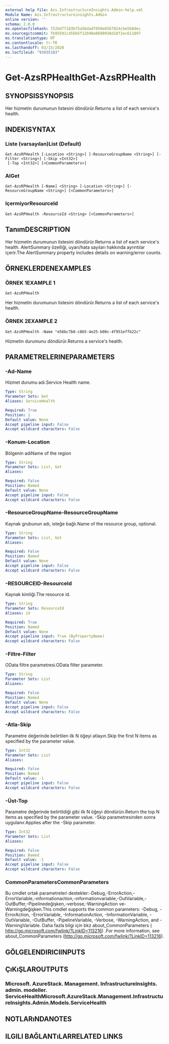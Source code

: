 ```yaml
---
external help file: Azs.InfrastructureInsights.Admin-help.xml
Module Name: Azs.Infrastructureinsights.Admin
online version: ''
schema: 2.0.0
ms.openlocfilehash: 752bd7f183bf5a5bdad7950e6567024cbe5b8dec
ms.sourcegitcommit: fb95591c45bb5f12b98e0690938d18f2ec611897
ms.translationtype: MT
ms.contentlocale: tr-TR
ms.lasthandoff: 03/15/2020
ms.locfileid: "93935103"
---
```

# <span data-ttu-id="2f78b-101">Get-AzsRPHealth</span><span class="sxs-lookup"><span data-stu-id="2f78b-101">Get-AzsRPHealth</span></span>

## <span data-ttu-id="2f78b-102">SYNOPSIS</span><span class="sxs-lookup"><span data-stu-id="2f78b-102">SYNOPSIS</span></span>
<span data-ttu-id="2f78b-103">Her hizmetin durumunun listesini döndürür.</span><span class="sxs-lookup"><span data-stu-id="2f78b-103">Returns a list of each service's health.</span></span>

## <span data-ttu-id="2f78b-104">INDEKI</span><span class="sxs-lookup"><span data-stu-id="2f78b-104">SYNTAX</span></span>

### <span data-ttu-id="2f78b-105">Liste (varsayılan)</span><span class="sxs-lookup"><span data-stu-id="2f78b-105">List (Default)</span></span>
```
Get-AzsRPHealth [-Location <String>] [-ResourceGroupName <String>] [-Filter <String>] [-Skip <Int32>]
 [-Top <Int32>] [<CommonParameters>]
```

### <span data-ttu-id="2f78b-106">Al</span><span class="sxs-lookup"><span data-stu-id="2f78b-106">Get</span></span>
```
Get-AzsRPHealth [-Name] <String> [-Location <String>] [-ResourceGroupName <String>] [<CommonParameters>]
```

### <span data-ttu-id="2f78b-107">Içermiyor</span><span class="sxs-lookup"><span data-stu-id="2f78b-107">ResourceId</span></span>
```
Get-AzsRPHealth -ResourceId <String> [<CommonParameters>]
```

## <span data-ttu-id="2f78b-108">Tanım</span><span class="sxs-lookup"><span data-stu-id="2f78b-108">DESCRIPTION</span></span>
<span data-ttu-id="2f78b-109">Her hizmetin durumunun listesini döndürür.</span><span class="sxs-lookup"><span data-stu-id="2f78b-109">Returns a list of each service's health.</span></span> <span data-ttu-id="2f78b-110">AlertSummary özelliği, uyarı/hata sayıları hakkında ayrıntılar içerir.</span><span class="sxs-lookup"><span data-stu-id="2f78b-110">The AlertSummary property includes details on warning/error counts.</span></span>

## <span data-ttu-id="2f78b-111">ÖRNEKLERDEN</span><span class="sxs-lookup"><span data-stu-id="2f78b-111">EXAMPLES</span></span>

### <span data-ttu-id="2f78b-112">ÖRNEK 1</span><span class="sxs-lookup"><span data-stu-id="2f78b-112">EXAMPLE 1</span></span>
```
Get-AzsRPHealth
```

<span data-ttu-id="2f78b-113">Her hizmetin durumunun listesini döndürür.</span><span class="sxs-lookup"><span data-stu-id="2f78b-113">Returns a list of each service's health.</span></span>

### <span data-ttu-id="2f78b-114">ÖRNEK 2</span><span class="sxs-lookup"><span data-stu-id="2f78b-114">EXAMPLE 2</span></span>
```
Get-AzsRPHealth -Name "e56bc7b8-c8b5-4e25-b00c-4f951effb22c"
```

<span data-ttu-id="2f78b-115">Hizmetin durumunu döndürür.</span><span class="sxs-lookup"><span data-stu-id="2f78b-115">Returns a service's health.</span></span>

## <span data-ttu-id="2f78b-116">PARAMETRELERINE</span><span class="sxs-lookup"><span data-stu-id="2f78b-116">PARAMETERS</span></span>

### <span data-ttu-id="2f78b-117">-Ad</span><span class="sxs-lookup"><span data-stu-id="2f78b-117">-Name</span></span>
<span data-ttu-id="2f78b-118">Hizmet durumu adı.</span><span class="sxs-lookup"><span data-stu-id="2f78b-118">Service Health name.</span></span>

```yaml
Type: String
Parameter Sets: Get
Aliases: ServiceHealth

Required: True
Position: 1
Default value: None
Accept pipeline input: False
Accept wildcard characters: False
```

### <span data-ttu-id="2f78b-119">-Konum</span><span class="sxs-lookup"><span data-stu-id="2f78b-119">-Location</span></span>
<span data-ttu-id="2f78b-120">Bölgenin adı</span><span class="sxs-lookup"><span data-stu-id="2f78b-120">Name of the region</span></span>

```yaml
Type: String
Parameter Sets: List, Get
Aliases:

Required: False
Position: Named
Default value: None
Accept pipeline input: False
Accept wildcard characters: False
```

### <span data-ttu-id="2f78b-121">-ResourceGroupName</span><span class="sxs-lookup"><span data-stu-id="2f78b-121">-ResourceGroupName</span></span>
<span data-ttu-id="2f78b-122">Kaynak grubunun adı, isteğe bağlı.</span><span class="sxs-lookup"><span data-stu-id="2f78b-122">Name of the resource group, optional.</span></span>

```yaml
Type: String
Parameter Sets: List, Get
Aliases:

Required: False
Position: Named
Default value: None
Accept pipeline input: False
Accept wildcard characters: False
```

### <span data-ttu-id="2f78b-123">-RESOURCEID</span><span class="sxs-lookup"><span data-stu-id="2f78b-123">-ResourceId</span></span>
<span data-ttu-id="2f78b-124">Kaynak kimliği.</span><span class="sxs-lookup"><span data-stu-id="2f78b-124">The resource id.</span></span>

```yaml
Type: String
Parameter Sets: ResourceId
Aliases: id

Required: True
Position: Named
Default value: None
Accept pipeline input: True (ByPropertyName)
Accept wildcard characters: False
```

### <span data-ttu-id="2f78b-125">-Filtre</span><span class="sxs-lookup"><span data-stu-id="2f78b-125">-Filter</span></span>
<span data-ttu-id="2f78b-126">OData filtre parametresi.</span><span class="sxs-lookup"><span data-stu-id="2f78b-126">OData filter parameter.</span></span>

```yaml
Type: String
Parameter Sets: List
Aliases:

Required: False
Position: Named
Default value: None
Accept pipeline input: False
Accept wildcard characters: False
```

### <span data-ttu-id="2f78b-127">-Atla</span><span class="sxs-lookup"><span data-stu-id="2f78b-127">-Skip</span></span>
<span data-ttu-id="2f78b-128">Parametre değerinde belirtilen ilk N öğeyi atlayın.</span><span class="sxs-lookup"><span data-stu-id="2f78b-128">Skip the first N items as specified by the parameter value.</span></span>

```yaml
Type: Int32
Parameter Sets: List
Aliases:

Required: False
Position: Named
Default value: -1
Accept pipeline input: False
Accept wildcard characters: False
```

### <span data-ttu-id="2f78b-129">-Üst</span><span class="sxs-lookup"><span data-stu-id="2f78b-129">-Top</span></span>
<span data-ttu-id="2f78b-130">Parametre değerinde belirtildiği gibi ilk N öğeyi döndürün.</span><span class="sxs-lookup"><span data-stu-id="2f78b-130">Return the top N items as specified by the parameter value.</span></span>
<span data-ttu-id="2f78b-131">-Skip parametresinden sonra uygulanır.</span><span class="sxs-lookup"><span data-stu-id="2f78b-131">Applies after the -Skip parameter.</span></span>

```yaml
Type: Int32
Parameter Sets: List
Aliases:

Required: False
Position: Named
Default value: -1
Accept pipeline input: False
Accept wildcard characters: False
```

### <span data-ttu-id="2f78b-132">CommonParameters</span><span class="sxs-lookup"><span data-stu-id="2f78b-132">CommonParameters</span></span>
<span data-ttu-id="2f78b-133">Bu cmdlet ortak parametreleri destekler:-Debug,-ErrorAction,-ErrorVariable,-ınformationaction,-ınformationvariable,-OutVariable,-OutBuffer,-Pipelinedeğişken,-verbose,-WarningAction ve-Warningdeğişken.</span><span class="sxs-lookup"><span data-stu-id="2f78b-133">This cmdlet supports the common parameters: -Debug, -ErrorAction, -ErrorVariable, -InformationAction, -InformationVariable, -OutVariable, -OutBuffer, -PipelineVariable, -Verbose, -WarningAction, and -WarningVariable.</span></span> <span data-ttu-id="2f78b-134">Daha fazla bilgi için bkz about_CommonParameters ( http://go.microsoft.com/fwlink/?LinkID=113216) .</span><span class="sxs-lookup"><span data-stu-id="2f78b-134">For more information, see about_CommonParameters (http://go.microsoft.com/fwlink/?LinkID=113216).</span></span>

## <span data-ttu-id="2f78b-135">GÖLGELENDIRICI</span><span class="sxs-lookup"><span data-stu-id="2f78b-135">INPUTS</span></span>

## <span data-ttu-id="2f78b-136">ÇıKıŞLAR</span><span class="sxs-lookup"><span data-stu-id="2f78b-136">OUTPUTS</span></span>

### <span data-ttu-id="2f78b-137">Microsoft. AzureStack. Management. InfrastructureInsights. admin. modeller. ServiceHealth</span><span class="sxs-lookup"><span data-stu-id="2f78b-137">Microsoft.AzureStack.Management.InfrastructureInsights.Admin.Models.ServiceHealth</span></span>

## <span data-ttu-id="2f78b-138">NOTLARıNDA</span><span class="sxs-lookup"><span data-stu-id="2f78b-138">NOTES</span></span>

## <span data-ttu-id="2f78b-139">ILGILI BAĞLANTıLAR</span><span class="sxs-lookup"><span data-stu-id="2f78b-139">RELATED LINKS</span></span>
